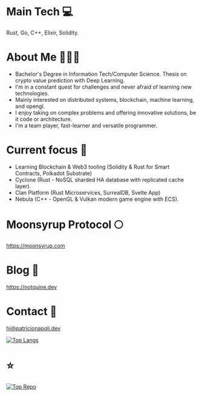 # Main Tech 💻

Rust, Go, C++, Elixir, Solidity.

# About Me 🧔🏻‍♂️

- Bachelor's Degree in Information Tech/Computer Science. Thesis on crypto value prediction with Deep Learning.
- I'm in a constant quest for challenges and never afraid of learning new technologies. 
- Mainly interested on distributed systems, blockchain, machine learning, and opengl. 
- I enjoy taking on complex problems and offering innovative solutions, be it code or architecture. 
- I'm a team player, fast-learner and versatile programmer.

# Current focus 🚀

- Learning Blockchain & Web3 tooling (Solidity & Rust for Smart Contracts, Polkadot Substrate)
- Cyclone (Rust - NoSQL sharded HA database with replicated cache layer).
- Clan Platform (Rust Microservices, SurrealDB, Svelte App)
- Nebula (C++ - OpenGL & Vulkan modern game engine with ECS).

# Moonsyrup Protocol 🌕

https://moonsyrup.com

# Blog 📖

https://notquine.dev

# Contact 📧

hi@patricionapoli.dev


[![Top Langs](https://github-readme-stats.vercel.app/api/top-langs/?username=patricionapoli&layout=compact&hide=python,css,scss,html,javascript,shell&langs_count=10&theme=aura_dark)](https://github.com/anuraghazra/github-readme-stats)

# ⭐

[![Top Repo](https://github-readme-stats.vercel.app/api/pin/?username=patricionapoli&repo=nebula&theme=aura_dark)](https://github.com/anuraghazra/github-readme-stats)
